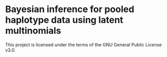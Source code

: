 # Bayesian inference for pooled haplotype data using latent multinomials

This project is licensed under the terms of the GNU General Public License v3.0.
